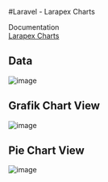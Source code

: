 #Laravel - Larapex Charts

<p>
    Documentation <br>
    <a href="https://larapex-charts.netlify.app/">Larapex Charts</a>
</p>

## Data
![image](https://github.com/fktung/laravel-chart/assets/23102817/87e91adb-6a7b-4c03-9de3-4fde10bebec9)

## Grafik Chart View
![image](https://github.com/fktung/laravel-chart/assets/23102817/1ee53d5f-c767-4a8b-b62a-accc6cf7fec6)

## Pie Chart View
![image](https://github.com/fktung/laravel-chart/assets/23102817/9d1df5e6-327a-4ae9-a3d6-5252de81bc84)
